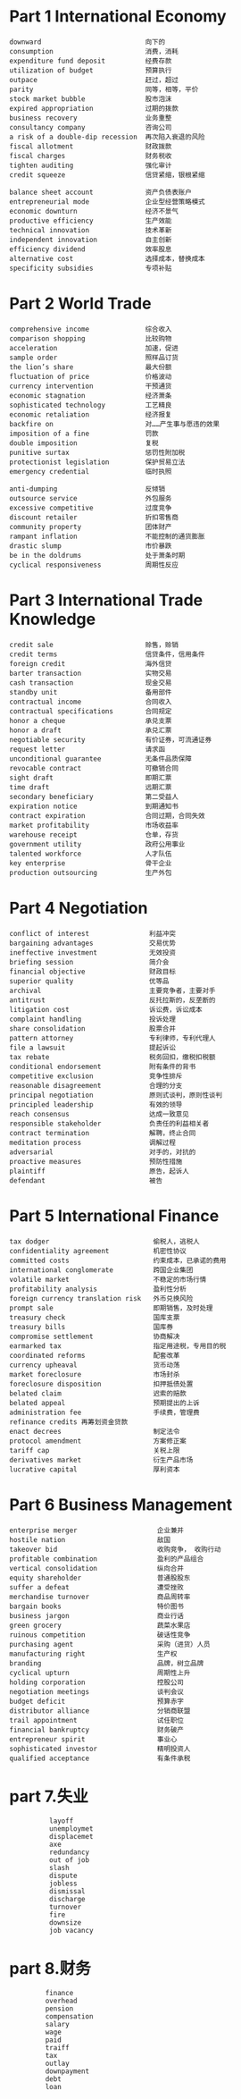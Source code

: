 # Part 1 International Economy 
    downward                          向下的 
    consumption                       消费，消耗 
    expenditure fund deposit          经费存款 
    utilization of budget             预算执行 
    outpace                           赶过，超过 
    parity                            同等，相等，平价 
    stock market bubble               股市泡沫 
    expired appropriation             过期的拨款 
    business recovery                 业务重整 
    consultancy company               咨询公司 
    a risk of a double-dip recession  再次陷入衰退的风险 
    fiscal allotment                  财政拨款 
    fiscal charges                    财务税收 
    tighten auditing                  强化审计 
    credit squeeze                    信贷紧缩，银根紧缩 

    balance sheet account             资产负债表账户 
    entrepreneurial mode              企业型经营策略模式 
    economic downturn                 经济不景气 
    productive efficiency             生产效能 
    technical innovation              技术革新 
    independent innovation            自主创新 
    efficiency dividend               效率股息 
    alternative cost                  选择成本，替换成本 
    specificity subsidies             专项补贴 

# Part 2 World Trade 
    comprehensive income              综合收入 
    comparison shopping               比较购物 
    acceleration                      加速，促进 
    sample order                      照样品订货 
    the lion’s share                  最大份额 
    fluctuation of price              价格波动 
    currency intervention             干预通货 
    economic stagnation               经济萧条 
    sophisticated technology          工艺精良 
    economic retaliation              经济报复 
    backfire on                       对……产生事与愿违的效果 
    imposition of a fine              罚款 
    double imposition                 复税 
    punitive surtax                   惩罚性附加税 
    protectionist legislation         保护贸易立法 
    emergency credential              临时执照 

    anti-dumping                      反倾销 
    outsource service                 外包服务 
    excessive competitive             过度竞争 
    discount retailer                 折扣零售商 
    community property                团体财产 
    rampant inflation                 不能控制的通货膨胀 
    drastic slump                     市价暴跌 
    be in the doldrums                处于萧条时期 
    cyclical responsiveness           周期性反应 
    
 # Part 3 International Trade Knowledge 
    credit sale                       赊售，赊销 
    credit terms                      信贷条件，信用条件 
    foreign credit                    海外信贷 
    barter transaction                实物交易 
    cash transaction                  现金交易 
    standby unit                      备用部件 
    contractual income                合同收入 
    contractual specifications        合同规定 
    honor a cheque                    承兑支票 
    honor a draft                     承兑汇票 
    negotiable security               有价证券，可流通证券 
    request letter                    请求函 
    unconditional guarantee           无条件品质保障 
    revocable contract                可撤销合同 
    sight draft                       即期汇票 
    time draft                        远期汇票 
    secondary beneficiary             第二受益人 
    expiration notice                 到期通知书 
    contract expiration               合同过期，合同失效 
    market profitability              市场收益率 
    warehouse receipt                 仓单，存货 
    government utility                政府公用事业 
    talented workforce                人才队伍 
    key enterprise                    骨干企业 
    production outsourcing            生产外包
   
 #  Part 4 Negotiation 
    conflict of interest               利益冲突 
    bargaining advantages              交易优势 
    ineffective investment             无效投资 
    briefing session                   简介会 
    financial objective                财政目标 
    superior quality                   优等品 
    archival                           主要竞争者，主要对手 
    antitrust                          反托拉斯的，反垄断的 
    litigation cost                    诉讼费，诉讼成本 
    complaint handling                 投诉处理
    share consolidation                股票合并 
    pattern attorney                   专利律师，专利代理人
    file a lawsuit                     提起诉讼 
    tax rebate                         税务回扣，缴税扣税额 
    conditional endorsement            附有条件的背书 
    competitive exclusion              竞争性排斥 
    reasonable disagreement            合理的分支 
    principal negotiation              原则式谈判，原则性谈判 
    principled leadership              有效的领导 
    reach consensus                    达成一致意见 
    responsible stakeholder            负责任的利益相关者 
    contract termination               解聘，终止合同 
    meditation process                 调解过程 
    adversarial                        对手的，对抗的 
    proactive measures                 预防性措施 
    plaintiff                          原告，起诉人 
    defendant                          被告
    
  # Part 5 International Finance 
    tax dodger                          偷税人，逃税人 
    confidentiality agreement           机密性协议 
    committed costs                     约束成本，已承诺的费用
    international conglomerate          跨国企业集团 
    volatile market                     不稳定的市场行情 
    profitability analysis              盈利性分析 
    foreign currency translation risk   外币兑换风险 
    prompt sale                         即期销售，及时处理 
    treasury check                      国库支票 
    treasury bills                      国库券 
    compromise settlement               协商解决 
    earmarked tax                       指定用途税，专用目的税 
    coordinated reforms                 配套改革 
    currency upheaval                   货币动荡 
    market foreclosure                  市场封杀 
    foreclosure disposition             扣押抵债处置 
    belated claim                       迟索的赔款 
    belated appeal                      预期提出的上诉 
    administration fee                  手续费，管理费 
    refinance credits 再筹划资金贷款 
    enact decrees                       制定法令 
    protocol amendment                  方案修正案 
    tariff cap                          关税上限 
    derivatives market                  衍生产品市场 
    lucrative capital                   厚利资本
    
  # Part 6 Business Management 
    enterprise merger                    企业兼并 
    hostile nation                       敌国 
    takeover bid                         收购竞争， 收购行动 
    profitable combination               盈利的产品组合 
    vertical consolidation               纵向合并 
    equity shareholder                   普通股股东 
    suffer a defeat                      遭受挫败 
    merchandise turnover                 商品周转率 
    bargain books                        特价图书 
    business jargon                      商业行话 
    green grocery                        蔬菜水果店 
    ruinous competition                  破话性竞争 
    purchasing agent                     采购（进货）人员 
    manufacturing right                  生产权 
    branding                             品牌，树立品牌 
    cyclical upturn                      周期性上升 
    holding corporation                  控股公司 
    negotiation meetings                 谈判会议 
    budget deficit                       预算赤字 
    distributor alliance                 分销商联盟 
    trail appointment                    试任职位 
    financial bankruptcy                 财务破产 
    entrepreneur spirit                  事业心 
    sophisticated investor               精明投资人 
    qualified acceptance                 有条件承税 


# part 7.失业
              layoff
              unemploymet
              displacemet
              axe
              redundancy
              out of job
              slash
              dispute
              jobless
              dismissal
              discharge
              turnover
              fire
              downsize
              job vacancy

# part 8.财务
             finance
             overhead
             pension
             compensation
             salary
             wage
             paid
             traiff
             tax
             outlay
             downpayment
             debt
             loan
            

   
   
   
   
   
   
   
   
   
   
   
   
   
   
   
   
